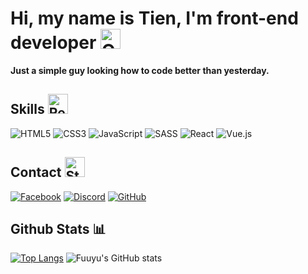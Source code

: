 # Hi, my name is Tien, I'm front-end developer <img src="https://emoji.gg/assets/emoji/3776-old-computer.png" width="32px" height="32px" alt="Old_Computer">
**Just a simple guy looking how to code better than yesterday.**
## Skills <img src="https://emoji.gg/assets/emoji/6237-red-fire.gif" width="32px" height="32px" alt="Red_Fire">
![HTML5](https://img.shields.io/badge/html5-%23E34F26.svg?style=for-the-badge&logo=html5&logoColor=white)
![CSS3](https://img.shields.io/badge/css3-%231572B6.svg?style=for-the-badge&logo=css3&logoColor=white)
![JavaScript](https://img.shields.io/badge/javascript-%23323330.svg?style=for-the-badge&logo=javascript&logoColor=%23F7DF1E)
![SASS](https://img.shields.io/badge/SASS-hotpink.svg?style=for-the-badge&logo=SASS&logoColor=white)
![React](https://img.shields.io/badge/react-%2320232a.svg?style=for-the-badge&logo=react&logoColor=%2361DAFB)
![Vue.js](https://img.shields.io/badge/vuejs-%2335495e.svg?style=for-the-badge&logo=vuedotjs&logoColor=%234FC08D)
## Contact <img src="https://emoji.gg/assets/emoji/2461-stars.gif" width="32px" height="32px" alt="Stars">
[![Facebook](https://img.shields.io/badge/Facebook-%231877F2.svg?style=for-the-badge&logo=Facebook&logoColor=white)](https://www.facebook.com/Tlos3r)
[![Discord](https://img.shields.io/badge/Discord-%237289DA.svg?style=for-the-badge&logo=discord&logoColor=white)](https://discord.com/users/556282865244045323)
[![GitHub](https://img.shields.io/badge/github-%23121011.svg?style=for-the-badge&logo=github&logoColor=white)](https://github.com/Tlos3r)
## Github Stats :bar_chart:
[![Top Langs](https://github-readme-stats.vercel.app/api/top-langs/?username=tlos3r&layout=compact&theme=tokyonight)](https://github.com/Fuuyu/github-readme-stats)
![Fuuyu's GitHub stats](https://github-readme-stats.vercel.app/api?username=tlos3r&theme=tokyonight&show_icons=true)
